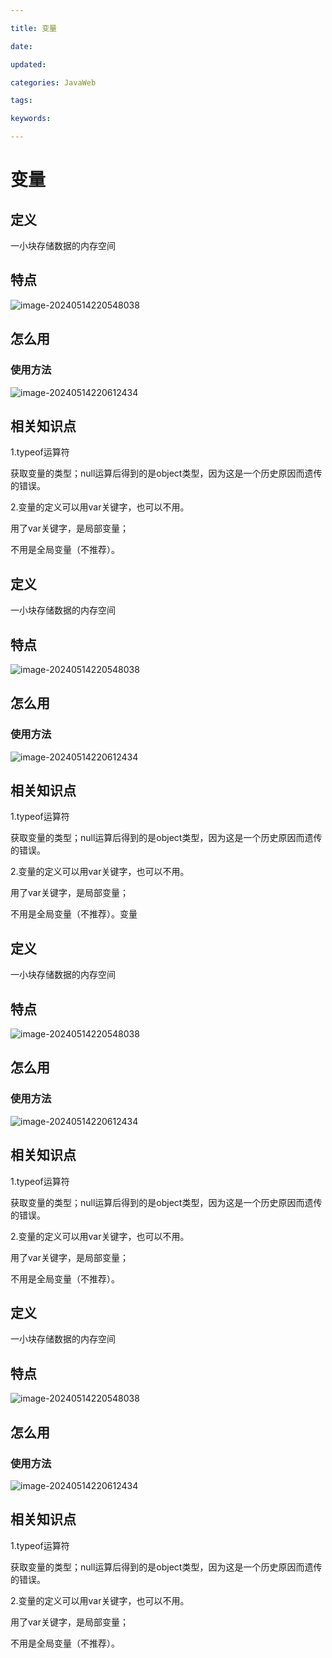 ```yaml
---

title: 变量

date: 

updated: 

categories: JavaWeb

tags: 

keywords: 

---
```

# 变量

## 定义

一小块存储数据的内存空间

## 特点

![image-20240514220548038](../TyporaImage/image-20240514220548038.png)

## 怎么用

### 使用方法

![image-20240514220612434](../TyporaImage/image-20240514220612434.png)



## 相关知识点

1.typeof运算符

获取变量的类型；null运算后得到的是object类型，因为这是一个历史原因而遗传的错误。

2.变量的定义可以用var关键字，也可以不用。

用了var关键字，是局部变量；

不用是全局变量（不推荐）。
## 定义

一小块存储数据的内存空间

## 特点

![image-20240514220548038](../TyporaImage/image-20240514220548038.png)

## 怎么用

### 使用方法

![image-20240514220612434](../TyporaImage/image-20240514220612434.png)



## 相关知识点

1.typeof运算符

获取变量的类型；null运算后得到的是object类型，因为这是一个历史原因而遗传的错误。

2.变量的定义可以用var关键字，也可以不用。

用了var关键字，是局部变量；

不用是全局变量（不推荐）。变量

## 定义

一小块存储数据的内存空间

## 特点

![image-20240514220548038](../TyporaImage/image-20240514220548038.png)

## 怎么用

### 使用方法

![image-20240514220612434](../TyporaImage/image-20240514220612434.png)



## 相关知识点

1.typeof运算符

获取变量的类型；null运算后得到的是object类型，因为这是一个历史原因而遗传的错误。

2.变量的定义可以用var关键字，也可以不用。

用了var关键字，是局部变量；

不用是全局变量（不推荐）。
## 定义

一小块存储数据的内存空间

## 特点

![image-20240514220548038](../TyporaImage/image-20240514220548038.png)

## 怎么用

### 使用方法

![image-20240514220612434](../TyporaImage/image-20240514220612434.png)



## 相关知识点

1.typeof运算符

获取变量的类型；null运算后得到的是object类型，因为这是一个历史原因而遗传的错误。

2.变量的定义可以用var关键字，也可以不用。

用了var关键字，是局部变量；

不用是全局变量（不推荐）。